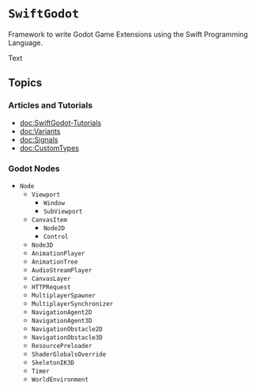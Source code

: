 # ``SwiftGodot``

Framework to write Godot Game Extensions using the Swift Programming Language.

<!--@START_MENU_TOKEN@-->Text<!--@END_MENU_TOKEN@-->

## Topics

### Articles and Tutorials

- <doc:SwiftGodot-Tutorials>
- <doc:Variants>
- <doc:Signals>
- <doc:CustomTypes>

### Godot Nodes
- ``Node``
  - ``Viewport``
    - ``Window``
    - ``SubViewport``
  - ``CanvasItem``
    - ``Node2D``
    - ``Control``
  - ``Node3D``
  - ``AnimationPlayer``
  - ``AnimationTree``
  - ``AudioStreamPlayer``
  - ``CanvasLayer``
  - ``HTTPRequest``
  - ``MultiplayerSpawner``
  - ``MultiplayerSynchronizer``
  - ``NavigationAgent2D``
  - ``NavigationAgent3D``
  - ``NavigationObstacle2D``
  - ``NavigationObstacle3D``
  - ``ResourcePreloader``
  - ``ShaderGlobalsOverride``
  - ``SkeletonIK3D``
  - ``Timer``
  - ``WorldEnvironment``

